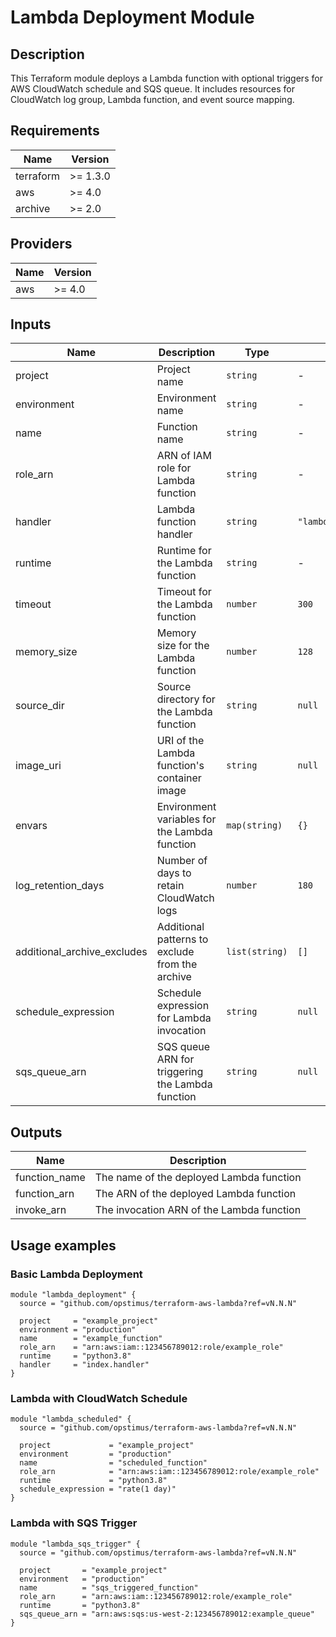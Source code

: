 # Lambda Deployment Module

## Description
This Terraform module deploys a Lambda function with optional triggers for AWS CloudWatch schedule and SQS queue. It includes resources for CloudWatch log group, Lambda function, and event source mapping.

## Requirements

| Name     | Version |
|----------|---------|
| terraform| >= 1.3.0|
| aws      | >= 4.0  |
| archive  | >= 2.0  |

## Providers

| Name | Version |
|------|---------|
| aws  | >= 4.0  |

## Inputs

| Name                       | Description                                       | Type        | Default                            | Required |
|----------------------------|---------------------------------------------------|-------------|------------------------------------|:--------:|
| project                    | Project name                                      | `string`    | -                                  | yes      |
| environment                | Environment name                                  | `string`    | -                                  | yes      |
| name                       | Function name                                     | `string`    | -                                  | yes      |
| role_arn                   | ARN of IAM role for Lambda function               | `string`    | -                                  | yes      |
| handler                    | Lambda function handler                           | `string`    | `"lambda_function.lambda_handler"` | no       |
| runtime                    | Runtime for the Lambda function                   | `string`    | -                                  | yes      |
| timeout                    | Timeout for the Lambda function                   | `number`    | `300`                              | no       |
| memory_size                | Memory size for the Lambda function               | `number`    | `128`                              | no       |
| source_dir                 | Source directory for the Lambda function          | `string`    | `null`                             | no       |
| image_uri                  | URI of the Lambda function's container image      | `string`    | `null`                             | no       |
| envars                     | Environment variables for the Lambda function     | `map(string)` | `{}`                             | no       |
| log_retention_days         | Number of days to retain CloudWatch logs          | `number`    | `180`                              | no       |
| additional_archive_excludes| Additional patterns to exclude from the archive   | `list(string)` | `[]`                            | no       |
| schedule_expression        | Schedule expression for Lambda invocation         | `string`    | `null`                             | no       |
| sqs_queue_arn              | SQS queue ARN for triggering the Lambda function  | `string`    | `null`                             | no       |

## Outputs

| Name          | Description                           |
|---------------|---------------------------------------|
| function_name | The name of the deployed Lambda function |
| function_arn  | The ARN of the deployed Lambda function |
| invoke_arn    | The invocation ARN of the Lambda function |

## Usage examples

### Basic Lambda Deployment
```hcl
module "lambda_deployment" {
  source = "github.com/opstimus/terraform-aws-lambda?ref=vN.N.N"

  project     = "example_project"
  environment = "production"
  name        = "example_function"
  role_arn    = "arn:aws:iam::123456789012:role/example_role"
  runtime     = "python3.8"
  handler     = "index.handler"
}
```

### Lambda with CloudWatch Schedule
```hcl
module "lambda_scheduled" {
  source = "github.com/opstimus/terraform-aws-lambda?ref=vN.N.N"

  project             = "example_project"
  environment         = "production"
  name                = "scheduled_function"
  role_arn            = "arn:aws:iam::123456789012:role/example_role"
  runtime             = "python3.8"
  schedule_expression = "rate(1 day)"
}
```

### Lambda with SQS Trigger
```hcl
module "lambda_sqs_trigger" {
  source = "github.com/opstimus/terraform-aws-lambda?ref=vN.N.N"

  project       = "example_project"
  environment   = "production"
  name          = "sqs_triggered_function"
  role_arn      = "arn:aws:iam::123456789012:role/example_role"
  runtime       = "python3.8"
  sqs_queue_arn = "arn:aws:sqs:us-west-2:123456789012:example_queue"
}
```
